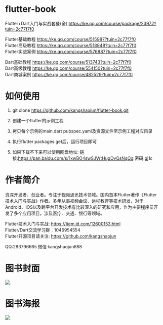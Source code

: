 # flutter-book
Flutter+Dart入门与实战套餐(全) https://ke.qq.com/course/package/23972?tuin=2c77f7f0<br>

Flutter基础教程 https://ke.qq.com/course/515987?tuin=2c77f7f0<br>
Flutter高级教程 https://ke.qq.com/course/518848?tuin=2c77f7f0<br>
Flutter实战案例 https://ke.qq.com/course/576887?tuin=2c77f7f0<br>

Dart基础教程 https://ke.qq.com/course/513743?tuin=2c77f7f0<br>
Dart高级教程 https://ke.qq.com/course/554150?tuin=2c77f7f0<br>
Dart商城案例 https://ke.qq.com/course/482529?tuin=2c77f7f0<br>


# 如何使用

1. git clone https://github.com/kangshaojun/flutter-book.git

2. 创建一个flutter的示例工程

3. 拷贝每个示例的main.dart pubspec.yaml及资源文件至示例工程对应目录

4. 执行flutter packages get后，运行项目即可

5. 如果下载不下来可以使用网盘地址: 链接:https://pan.baidu.com/s/1xwBO4swSJWtHugOvQsNqQg  密码:gj1c

# 作者简介
资深开发者，创业者。专注于视频通讯技术领域。国内首本Flutter著作《Flutter技术入门与实战》作者。多年从事视频会议、远程教育等技术研发，对于Android、iOS以及跨平台开发技术有比较深入的研究和应用，作为主要程序员开发了多个应用项目，涉及医疗、交通、银行等领域。

Flutter技术入门与实战: https://item.jd.com/12600153.html  
Flutter/Dart交流学习群：1046954554  
Flutter开源项目请关注: https://github.com/kangshaojun  


QQ:283796665
微信:kangshaojun888

# 图书封面
<img src="https://raw.githubusercontent.com/kangshaojun/flutter-book/master/screenshots/book_cover_2.jpeg"/>

# 图书海报
<img src="https://raw.githubusercontent.com/kangshaojun/flutter-book/master/screenshots/book_ad_2.jpeg"/>


